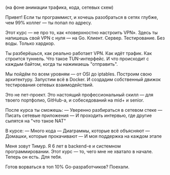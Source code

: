 (на фоне анимации трафика, кода, сетевых схем)

Привет!
Если ты программист, и хочешь разобраться в сетях глубже, чем 99% коллег —
ты попал по адресу.

Этот курс — не про то, как «поверхностно настроить VPN».
Здесь ты напишешь свой VPN с нуля — на Go.
Клиент. Сервер. Тестирование. Без воды. Только хардкор.

Ты разберёшься, как реально работает VPN.
Как идёт трафик. Как строится туннель. Что такое TUN-интерфейс.
И что происходит с каждым байтом, когда ты нажимаешь "отправить".

Мы пойдём по всем уровням — от OSI до iptables.
Построим свою архитектуру.
Запустим всё в Docker.
И создадим собственный движок тестирования сетевых взаимодействий.

Это не пет-проект.
Это настоящий профессиональный скилл —
для твоего портфолио, GitHub-а, и собеседований на mid+ и senior.

После курса ты сможешь:
— Уверенно разбираться в сетевом стеке
— Писать сетевые приложения
— И проходить интервью, где другие сыпятся на "что такое NAT"

В курсе:
— Много кода
— Диаграммы, которые всё объясняют
— Домашки, которые прокачивают
— И моя поддержка на каждом этапе

Меня зовут Тимур.
Я 6 лет в backend-е и системном программировании.
Этот курс — то, чего мне не хватало в начале.
Теперь он есть. Для тебя.

Готов ворваться в топ 10% Go-разработчиков?
Поехали.